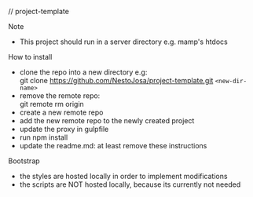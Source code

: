 // project-template

Note
- This project should run in a server directory e.g. mamp's htdocs

How to install
- clone the repo into a new directory e.g:  
git clone https://github.com/NestoJosa/project-template.git `<new-dir-name>`
- remove the remote repo:   
git remote rm origin
- create a new remote repo
- add the new remote repo to the newly created project
- update the proxy in gulpfile
- run npm install
- update the readme.md: at least remove these instructions

Bootstrap
- the styles are hosted locally in order to implement modifications
- the scripts are NOT hosted locally, because its currently not needed